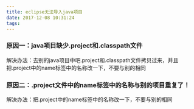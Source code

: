 ```yaml
---
title: eclipse无法导入java项目
date: 2017-12-08 10:31:24
tags:
---
```


### 原因一：java项目缺少.project和.classpath文件

解决办法：去别的java项目中吧.project和.classpath文件拷贝过来，并且把.project中的name标签中的名称改一下，不要与别的相同

### 原因二：.project文件中的name标签中的名称与别的项目重复了！

解决办法：把.project中的name标签中的名称改一下，不要与别的相同